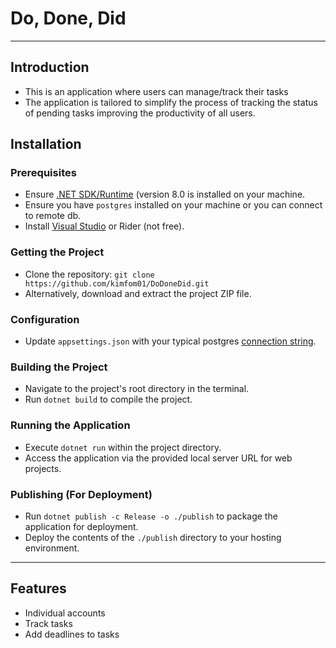#  Do, Done, Did

---

## Introduction
- This is an application where users can manage/track their tasks
- The application is tailored to simplify the process of tracking the status of pending tasks improving the productivity of all users.

## Installation

### Prerequisites
- Ensure [.NET SDK/Runtime](https://dotnet.microsoft.com/download) (version 8.0 is installed on your machine.
- Ensure you have `postgres` installed on your machine or you can connect to remote db.
- Install [Visual Studio](https://visualstudio.microsoft.com/) or Rider (not free).

### Getting the Project
- Clone the repository: `git clone https://github.com/kimfom01/DoDoneDid.git`
- Alternatively, download and extract the project ZIP file.

### Configuration

- Update `appsettings.json` with your typical postgres [connection string](https://www.connectionstrings.com/postgresql/).

### Building the Project
- Navigate to the project's root directory in the terminal.
- Run `dotnet build` to compile the project.

### Running the Application
- Execute `dotnet run` within the project directory.
- Access the application via the provided local server URL for web projects.

### Publishing (For Deployment)
- Run `dotnet publish -c Release -o ./publish` to package the application for deployment.
- Deploy the contents of the `./publish` directory to your hosting environment.

---

## Features
- Individual accounts
- Track tasks
- Add deadlines to tasks
